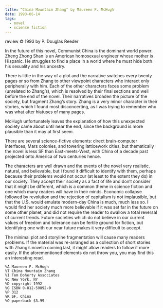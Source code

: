 ```yaml
---
title: “China Mountain Zhang” by Maureen F. McHugh
date: 1993-06-14
tags:
  - novel
  - science fiction
---
```


review ©️ 1993 by P. Douglas Reeder

In the future of this novel, Communist China is the dominant world power. Zheng Zhong Shan is an American homosexual engineer whose mother is Hispanic. He struggles to find a place in a world where he must hide both his sexuality and his ancestry.

There is little in the way of a plot and the narrative switches every twenty pages or so from Zhang to other viewpoint characters who interact only peripherally with him. Each of the other characters faces some problem (unrelated to Zhang’s), which is resolved by their final sections and well before the end of the novel. Their narratives broaden the picture of the society, but fragment Zhang’s story. Zhang is a very minor character in their stories, which I found most disconcerting, as I was trying to remember who was what after hiatuses of many pages.

McHugh unfortunately leaves the explanation of how this unexpected society came about until near the end, since the background is more plausible than it may at first seem.

There are several science-fictive elements: direct brain-computer interfaces, Mars colonies, and towering latticework cities, but thematically the novel is less SF than East-meets-West, with China of a decade past projected onto America of two centuries hence.

The characters are well drawn and the events of the novel very realistic, natural, and believable, but I found it difficult to identify with them, perhaps because their problems would not occur (at least to the extent they do) in our society. They accept their society as a fact of life and don’t consider that it might be different, which is a common theme in science fiction and one which many readers will have in their minds. Economic collapse followed by revolution and the rejection of capitalism is not implausible, but that the U.S. would emulate modern-day China is much, much less so. I would find her society much more believable if it was set far in the future on some other planet, and did not require the reader to swallow a total reversal of current trends. Future societies which do not believe in our current values of freedom and tolerance can be fertile ground for fiction, but identifying one with our near future makes it very difficult to accept.

The minimal plot and storyline fragmentation will cause many readers problems. If the material was re-arranged as a collection of short stories with Zhang’s novella coming last, it might allow readers to follow it more easily. If the aforementioned elements do not throw you, you may find this an interesting read.

```
%A Maureen F. McHugh
%T China Mountain Zhang
%I Tom Doherty Associates
%C New York, NY
%D copyright 1992
%G ISBN 0-812-50892-0
%P 312
%K SF, China
%O paperback $3.99
```
